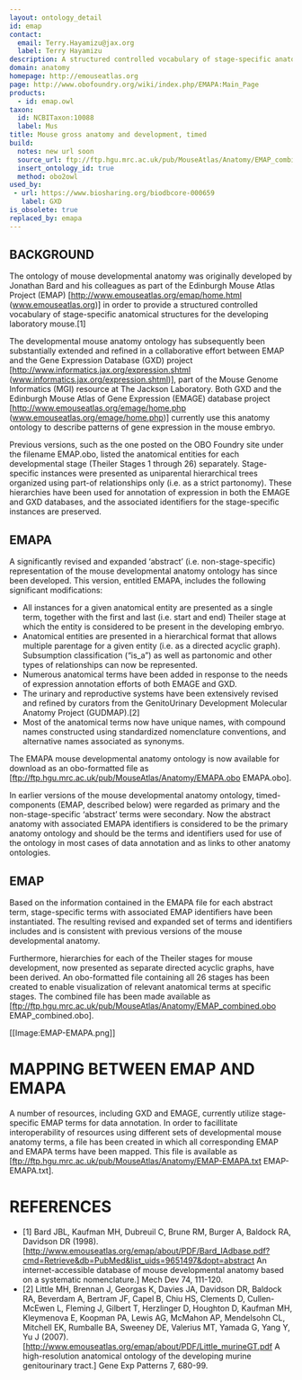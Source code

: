 ```yaml
---
layout: ontology_detail
id: emap
contact:
  email: Terry.Hayamizu@jax.org
  label: Terry Hayamizu
description: A structured controlled vocabulary of stage-specific anatomical structures of the mouse (Mus).
domain: anatomy
homepage: http://emouseatlas.org
page: http://www.obofoundry.org/wiki/index.php/EMAPA:Main_Page
products:
  - id: emap.owl
taxon:
  id: NCBITaxon:10088
  label: Mus
title: Mouse gross anatomy and development, timed
build:
  notes: new url soon
  source_url: ftp://ftp.hgu.mrc.ac.uk/pub/MouseAtlas/Anatomy/EMAP_combined.obo
  insert_ontology_id: true
  method: obo2owl
used_by:
 - url: https://www.biosharing.org/biodbcore-000659
   label: GXD
is_obsolete: true
replaced_by: emapa
---
```



## BACKGROUND

The ontology of mouse developmental anatomy was originally developed by Jonathan Bard and his colleagues as part of the Edinburgh Mouse Atlas Project (EMAP) [http://www.emouseatlas.org/emap/home.html (www.emouseatlas.org)] in order to provide a structured controlled vocabulary of stage-specific anatomical structures for the developing laboratory mouse.[1]

The developmental mouse anatomy ontology has subsequently been substantially extended and refined in a collaborative effort between EMAP and the Gene Expression Database (GXD) project [http://www.informatics.jax.org/expression.shtml (www.informatics.jax.org/expression.shtml)], part of the Mouse Genome Informatics (MGI) resource at The Jackson Laboratory. Both GXD and the Edinburgh Mouse Atlas of Gene Expression (EMAGE) database project [http://www.emouseatlas.org/emage/home.php (www.emouseatlas.org/emage/home.php)] currently use this anatomy ontology to describe patterns of gene expression in the mouse embryo.

Previous versions, such as the one posted on the OBO Foundry site under the filename EMAP.obo, listed the anatomical entities for each developmental stage (Theiler Stages 1 through 26) separately. Stage-specific instances were presented as uniparental hierarchical trees organized using part-of relationships only (i.e. as a strict partonomy). These hierarchies have been used for annotation of expression in both the EMAGE and GXD databases, and the associated identifiers for the stage-specific instances are preserved.

## EMAPA

A significantly revised and expanded ‘abstract’ (i.e. non-stage-specific) representation of the mouse developmental anatomy ontology has since been developed. This version, entitled EMAPA, includes the following significant modifications:

 * All instances for a given anatomical entity are presented as a single term, together with the first and last (i.e. start and end) Theiler stage at which the entity is considered to be present in the developing embryo.
 * Anatomical entities are presented in a hierarchical format that allows multiple parentage for a given entity (i.e. as a directed acyclic graph). Subsumption classification (“is_a”) as well as partonomic and other types of relationships can now be represented.
 * Numerous anatomical terms have been added in response to the needs of expression annotation efforts of both EMAGE and GXD.
 * The urinary and reproductive systems have been extensively revised and refined by curators from the GenitoUrinary Development Molecular Anatomy Project (GUDMAP).[2]
 * Most of the anatomical terms now have unique names, with compound names constructed using standardized nomenclature conventions, and alternative names associated as synonyms.

The EMAPA mouse developmental anatomy ontology is now available for download as an obo-formatted file as [ftp://ftp.hgu.mrc.ac.uk/pub/MouseAtlas/Anatomy/EMAPA.obo EMAPA.obo].

In earlier versions of the mouse developmental anatomy ontology, timed-components (EMAP, described  below) were regarded as primary and the non-stage-specific ‘abstract’ terms were secondary. Now the abstract anatomy with associated EMAPA identifiers is considered to be the primary anatomy ontology and should be the terms and identifiers used for use of the ontology in most cases of data annotation and as links to other anatomy ontologies.

## EMAP

Based on the information contained in the EMAPA file for each abstract term, stage-specific terms with associated EMAP identifiers have been instantiated. The resulting revised and expanded set of terms and identifiers includes and is consistent with previous versions of the mouse developmental anatomy.

Furthermore, hierarchies for each of the Theiler stages for mouse development, now presented as separate directed acyclic graphs, have been derived. An obo-formatted file containing all 26 stages has been created to enable visualization of relevant anatomical terms at specific stages. The combined file has been made available as [ftp://ftp.hgu.mrc.ac.uk/pub/MouseAtlas/Anatomy/EMAP_combined.obo EMAP_combined.obo].

[[Image:EMAP-EMAPA.png]]

# MAPPING BETWEEN EMAP AND EMAPA

A number of resources, including GXD and EMAGE, currently utilize stage-specific EMAP terms for data annotation. In order to facillitate interoperability of resources using different sets of developmental mouse anatomy terms, a file has been created in which all corresponding EMAP and EMAPA terms have been mapped. This file is available as [ftp://ftp.hgu.mrc.ac.uk/pub/MouseAtlas/Anatomy/EMAP-EMAPA.txt EMAP-EMAPA.txt].

# REFERENCES

 * [1] Bard JBL, Kaufman MH, Dubreuil C, Brune RM, Burger A, Baldock RA, Davidson DR (1998).  [http://www.emouseatlas.org/emap/about/PDF/Bard_IAdbase.pdf?cmd=Retrieve&db=PubMed&list_uids=9651497&dopt=abstract An internet-accessible database of mouse developmental anatomy based on a systematic nomenclature.] Mech Dev 74, 111-120.
 * [2] Little MH, Brennan J, Georgas K, Davies JA, Davidson DR, Baldock RA, Beverdam A, Bertram JF, Capel B, Chiu HS, Clements D, Cullen-McEwen L, Fleming J, Gilbert T, Herzlinger D, Houghton D, Kaufman MH, Kleymenova E, Koopman PA, Lewis AG, McMahon AP, Mendelsohn CL, Mitchell EK, Rumballe BA, Sweeney DE, Valerius MT, Yamada G, Yang Y, Yu J (2007). [http://www.emouseatlas.org/emap/about/PDF/Little_murineGT.pdf A high-resolution anatomical ontology of the developing murine genitourinary tract.] Gene Exp Patterns 7, 680-99.
